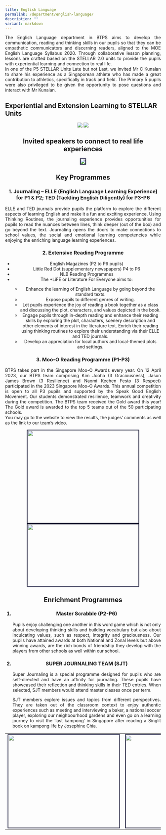```yaml
---
title: English Language
permalink: /department/english-language/
description: ""
variant: markdown
---
```

<p align="justify">The English Language department in BTPS aims to develop the communication, reading and thinking skills in our pupils so that they can be empathetic communicators and discerning readers, aligned to the MOE English Language Syllabus 2020. Through collaborative lesson planning, lessons are crafted based on the STELLAR 2.0 units to provide the pupils with experiential learning and connection to real life.<br>In one of the P5 STELLAR Units Late but not Last, we invited Mr C Kunalan to share his experience as a Singaporean athlete who has made a great contribution to athletics, specifically in track and field. The Primary 5 pupils were also privileged to be given the opportunity to pose questions and interact with Mr Kunalan.</p>
<h2>Experiential and Extension Learning to STELLAR Units </h2>
<center><img src="/images/School%20Photos/A_Butterfly_is_Born.png">
<img src="/images/School%20Photos/stellar_units_2024.png">
<h2>Invited speakers to connect to real life experiences</h2>
<img style="border:2px solid #0A0B30" src="/images/School%20Photos/EL_dept.png">
<h2>Key Programmes</h2>
<h3>1.	Journaling – ELLE (English Language Learning Experience) for P1 &amp; P2; TED (Tackling English Diligently) for P3-P6 </h3>
<p align="justify">
ELLE and TED journals provide pupils the platform to explore the different aspects of learning English and make it a fun and exciting experience. Using Thinking Routines, the journaling experience provides opportunities for pupils to read the nuances between lines, think deeper (out of the box) and go beyond the text. Journaling opens the doors to make connections to school values, the social and emotional learning competencies while enjoying the enriching language learning experiences.</p>
<h3>2.	Extensive Reading Programme</h3>
<ul><li>English Magazines (P2 to P6 pupils)</li>
<li>Little Red Dot (supplementary newspapers) P4 to P6</li>
<li>NLB Reading Programmes</li>
<li>The *LiFE or Literature For Everyone aims to:</li>
<ul style="list-style-type:circle;">
<li>Enhance the learning of English Language by going beyond the standard texts.
</li>
<li>Expose pupils to different genres of writing.</li>
<li>Let pupils experience the joy of reading a book together as a class and discussing the plot, characters, and values depicted in the book.</li>
<li>Engage pupils through in-depth reading and enhance their reading skills by exploring the plot, characters, scenery description and other elements of interest in the literature text. Enrich their reading using thinking routines to explore their understanding via their ELLE and TED journals.</li>
<li>Develop an appreciation for local authors and local-themed plots and settings.</li>
</ul>
</ul>
<h3>3.	Moo-O Reading Programme (P1-P3)</h3>
<p align="justify">BTPS takes part in the Singapore Moo-O Awards every year. On 12 April 2023, our BTPS team comprising Kim Jooha (3 Graciousness), Jason James Brown (3 Resilience) and Naomi Kechen Festo (3 Respect) participated in the 2023 Singapore Moo-O Awards. This annual competition is open to all P3 pupils and supported by the Speak Good English Movement.
Our students demonstrated resilience, teamwork and creativity during the competition. The BTPS team received the Gold award this year! The Gold award is awarded to the top 5 teams out of the 50 participating schools. <br>
You may go to the website <a target="_blank" href="https://plus.moo-o.com/tma/"></a> to view the results, the judges’ comments as well as the link to our team’s video. </p>
<center><img style="border:2px solid #0A0B30;width:360px;height:300px;" src="/images/pic008.JPG"><br><img style="border:2px solid #0A0B30;width:360px;height:200px;" src="/images/pic009.JPG"></center>


<h2>Enrichment Programmes</h2>
<ol><h3><li>Master Scrabble (P2-P6)</li></h3>
<p align="justify">
Pupils enjoy challenging one another in this word game which is not only about developing thinking skills and building vocabulary but also about inculcating values, such as respect, integrity and graciousness. Our pupils have attained awards at both National and Zonal levels but above winning awards, are the rich bonds of friendship they develop with the players from other schools as well within our school.</p>
<h3><li>SUPER JOURNALING TEAM (SJT)</li></h3><p align="justify">
Super Journaling is a special programme designed for pupils who are self-directed and have an affinity for journaling. These pupils have showcased their reflection and thinking skills in their TED entries.  When selected, SJT members  would attend master classes once per term.</p>
<p align="justify">
SJT members explore issues and topics from different perspectives.  They are taken out of the classroom context to enjoy authentic experiences such as meeting and interviewing a baker, a national soccer player, exploring our neighbourhood gardens and even go on a learning journey to visit the ‘last kampong’ in Singapore after reading a Singlit book on kampong life by Josephine Chia.</p>
</ol>
<table><tbody><tr><td><img style="border:2px solid #0A0B30;width:360px;height:300px;" src="/images/pic010.jpeg"></td><td><img style="border:2px solid #0A0B30;width:360px;height:300px;" src="/images/pic011.jpeg"></td></tr></tbody></table></center>